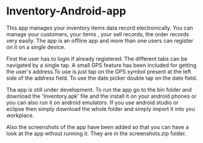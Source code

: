 # Inventory-Android-app

This app manages your inventory items data record electronically. You can manage your customers, your items , your sell records, the order records very easily. The app is an offline app and more than one users can register on it on a single device. 

First the user has to login if already registered. The different tabs can be navigated by a single tap. A small GPS feature has been included for getting the user's address.To use is just tap on the GPS symbol present at the left side of the address field. To use the date picker double tap on the date field. 

Tha app is still under development. To run the app go to the bin folder and download the 'Inventory.apk' file and the install it on your android phones or you can also run it on android emulators. If you use android studio or eclipse then simply download the whole folder and simply import it into you workplace. 

Also the screenshots of the app have been added so that you can have a look at the app wthout running it. They are in the screenshots.zip folder.
